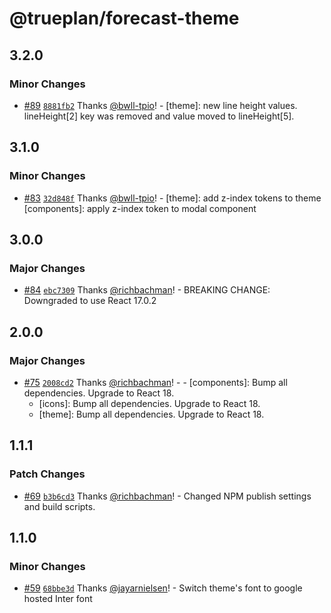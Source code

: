 # @trueplan/forecast-theme

## 3.2.0

### Minor Changes

- [#89](https://github.com/trueplan/forecast/pull/89) [`8881fb2`](https://github.com/trueplan/forecast/commit/8881fb20aa523cba36754392a35601ddb929a9e8) Thanks [@bwll-tpio](https://github.com/bwll-tpio)! - [theme]: new line height values. lineHeight[2] key was removed and value moved to lineHeight[5].

## 3.1.0

### Minor Changes

- [#83](https://github.com/trueplan/forecast/pull/83) [`32d848f`](https://github.com/trueplan/forecast/commit/32d848f68137b245fb6079a46cc845aabc064273) Thanks [@bwll-tpio](https://github.com/bwll-tpio)! - [theme]: add z-index tokens to theme
  [components]: apply z-index token to modal component

## 3.0.0

### Major Changes

- [#84](https://github.com/trueplan/forecast/pull/84) [`ebc7309`](https://github.com/trueplan/forecast/commit/ebc73092b3eda58746d339e32cbf81d0d0bca7d5) Thanks [@richbachman](https://github.com/richbachman)! - BREAKING CHANGE: Downgraded to use React 17.0.2

## 2.0.0

### Major Changes

- [#75](https://github.com/trueplan/forecast/pull/75) [`2008cd2`](https://github.com/trueplan/forecast/commit/2008cd2dec7fdb6b2e3c2881f732a097150e7061) Thanks [@richbachman](https://github.com/richbachman)! - - [components]: Bump all dependencies. Upgrade to React 18.
  - [icons]: Bump all dependencies. Upgrade to React 18.
  - [theme]: Bump all dependencies. Upgrade to React 18.

## 1.1.1

### Patch Changes

- [#69](https://github.com/trueplan/forecast/pull/69) [`b3b6cd3`](https://github.com/trueplan/forecast/commit/b3b6cd3cae15e2fabb747809daae490007f30040) Thanks [@richbachman](https://github.com/richbachman)! - Changed NPM publish settings and build scripts.

## 1.1.0

### Minor Changes

- [#59](https://github.com/trueplan/forecast/pull/59) [`68bbe3d`](https://github.com/trueplan/forecast/commit/68bbe3dfddde0b46e4e47f4fb1e66faa9dc83dbe) Thanks [@jayarnielsen](https://github.com/jayarnielsen)! - Switch theme's font to google hosted Inter font
